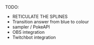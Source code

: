 TODO: 
- RETICULATE THE SPLINES
- Transition answer from blue to colour
- sampler / PokeAPI
- OBS integration
- Twitchbot integration
